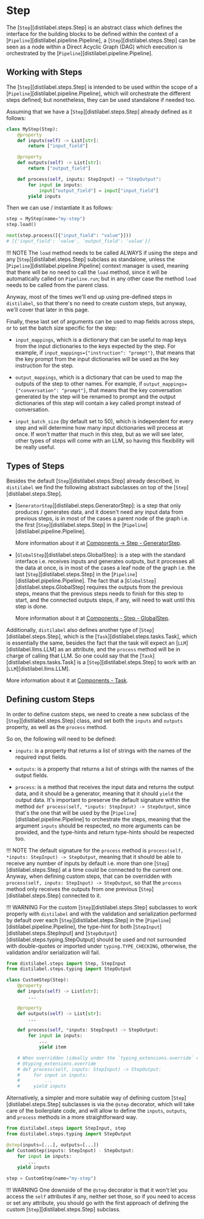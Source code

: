 # Step

The [`Step`][distilabel.steps.Step] is an abstract class which defines the interface for the building blocks to be defined within the context of a [`Pipeline`][distilabel.pipeline.Pipeline], a [`Step`][distilabel.steps.Step] can be seen as a node within a Direct Acyclic Graph (DAG) which execution is orchestrated by the [`Pipeline`][distilabel.pipeline.Pipeline].

## Working with Steps

The [`Step`][distilabel.steps.Step] is intended to be used within the scope of a [`Pipeline`][distilabel.pipeline.Pipeline], which will orchestrate the different steps defined; but nonetheless, they can be used standalone if needed too.

Assuming that we have a [`Step`][distilabel.steps.Step] already defined as it follows:

```python
class MyStep(Step):
    @property
    def inputs(self) -> List[str]:
        return ["input_field"]

    @property
    def outputs(self) -> List[str]:
        return ["output_field"]

    def process(self, inputs: StepInput) -> "StepOutput":
        for input in inputs:
            input["output_field"] = input["input_field"]
        yield inputs
```

Then we can use / instantiate it as follows:

```python
step = MyStep(name="my-step")
step.load()

next(step.process([{"input_field": "value"}]))
# [{'input_field': 'value', 'output_field': 'value'}]
```
!!! NOTE
    The `load` method needs to be called ALWAYS if using the steps and any [`Step`][distilabel.steps.Step] subclass as standalone, unless the [`Pipeline`][distilabel.pipeline.Pipeline] context manager is used, meaning that there will be no need to call the `load` method, since it will be automatically called on `Pipeline.run`; but in any other case the method `load` needs to be called from the parent class.

Anyway, most of the times we'll end up using pre-defined steps in `distilabel`, so that there's no need to create custom steps, but anyway, we'll cover that later in this page.

Finally, these last set of arguments can be used to map fields across steps, or to set the batch size specific for the step:

- `input_mappings`, which is a dictionary that can be useful to map keys from the input dictionaries to the keys expected by the step. For example, if `input_mappings={"instruction": "prompt"}`, that means that the key prompt from the input dictionaries will be used as the key instruction for the step.

- `output_mappings`, which is a dictionary that can be used to map the outputs of the step to other names. For example, if `output_mappings={"conversation": "prompt"}`, that means that the key conversation generated by the step will be renamed to prompt and the output dictionaries of this step will contain a key called prompt instead of conversation.

- `input_batch_size` (by default set to 50), which is independent for every step and will determine how many input dictionaries will process at once. If won't matter that much in this step, but as we will see later, other types of steps will come with an LLM, so having this flexibility will be really useful.

## Types of Steps

Besides the default [`Step`][distilabel.steps.Step] already described, in `distilabel` we find the following abstract subclasses on top of the [`Step`][distilabel.steps.Step].

* [`GeneratorStep`][distilabel.steps.GeneratorStep]: is a step that only produces / generates data, and it doesn't need any input data from previous steps, is in most of the cases a parent node of the graph i.e. the first [`Step`][distilabel.steps.Step] in the [`Pipeline`][distilabel.pipeline.Pipeline].

    More information about it at [Components -> Step - GeneratorStep](./generator_step.md).

* [`GlobalStep`][distilabel.steps.GlobalStep]: is a step with the standard interface i.e. receives inputs and generates outputs, but it processes all the data at once, is in most of the cases a leaf node of the graph i.e. the last [`Step`][distilabel.steps.Step] in the [`Pipeline`][distilabel.pipeline.Pipeline]. The fact that a [`GlobalStep`][distilabel.steps.GlobalStep] requires the outputs from the previous steps, means that the previous steps needs to finish for this step to start, and the connected outputs steps, if any, will need to wait until this step is done.

    More information about it at [Components - Step - GlobalStep](global_step.md).

Additionally, `distilabel` also defines another type of [`Step`][distilabel.steps.Step], which is the [`Task`][distilabel.steps.tasks.Task], which is essentially the same, besides the fact that the task will expect an [`LLM`][distilabel.llms.LLM] as an attribute, and the `process` method will be in charge of calling that LLM. So one could say that the [`Task`][distilabel.steps.tasks.Task] is a [`Step`][distilabel.steps.Step] to work with an [`LLM`][distilabel.llms.LLM].

More information about it at [Components - Task](../task/index.md).

## Defining custom Steps

In order to define custom steps, we need to create a new subclass of the [`Step`][distilabel.steps.Step] class, and set both the `inputs` and `outputs` property, as well as the `process` method.

So on, the following will need to be defined:

- `inputs`: is a property that returns a list of strings with the names of the required input fields.

- `outputs`: is a property that returns a list of strings with the names of the output fields.

- `process`: is a method that receives the input data and returns the output data, and it should be a generator, meaning that it should `yield` the output data. It's important to preserve the default signature within the method `def process(self, *inputs: StepInput) -> StepOutput`, since that's the one that will be used by the [`Pipeline`][distilabel.pipeline.Pipeline] to orchestrate the steps, meaning that the argument `inputs` should be respected, no more arguments can be provided, and the type-hints and return type-hints should be respected too.

!!! NOTE
    The default signature for the `process` method is `process(self, *inputs: StepInput) -> StepOutput`, meaning that it should be able to receive any number of inputs by default i.e. more than one [`Step`][distilabel.steps.Step] at a time could be connected to the current one. Anyway, when defining custom steps, that can be overridden with `process(self, inputs: StepInput) -> StepOutput`, so that the `process` method only receives the outputs from one previous [`Step`][distilabel.steps.Step] connected to it.

!!! WARNING
    For the custom [`Step`][distilabel.steps.Step] subclasses to work properly with `distilabel` and with the validation and serialization performed by default over each [`Step`][distilabel.steps.Step] in the [`Pipeline`][distilabel.pipeline.Pipeline], the type-hint for both [`StepInput`][distilabel.steps.StepInput] and [`StepOutput`][distilabel.steps.typing.StepOutput] should be used and not surrounded with double-quotes or imported under `typing.TYPE_CHECKING`, otherwise, the validation and/or serialization will fail.

```python
from distilabel.steps import Step, StepInput
from distilabel.steps.typing import StepOutput

class CustomStep(Step):
    @property
    def inputs(self) -> List[str]:
        ...

    @property
    def outputs(self) -> List[str]:
        ...

    def process(self, *inputs: StepInput) -> StepOutput:
        for input in inputs:
            ...
            yield item

    # When overridden (ideally under the `typing_extensions.override` decorator)
    # @typing_extensions.override
    # def process(self, inputs: StepInput) -> StepOutput:
    #     for input in inputs:
    #         ...
    #     yield inputs
```

Alternatively, a simpler and more suitable way of defining custom [`Step`][distilabel.steps.Step] subclasses is via the `@step` decorator, which will take care of the boilerplate code, and will allow to define the `inputs`, `outputs`, and `process` methods in a more straightforward way.

```python
from distilabel.steps import StepInput, step
from distilabel.steps.typing import StepOutput

@step(inputs=[...], outputs=[...])
def CustomStep(inputs: StepInput) - StepOutput:
    for input in inputs:
        ...
    yield inputs

step = CustomStep(name="my-step")
```

!!! WARNING
    One downside of the `@step` decorator is that it won't let you access the `self` attributes if any, neither set those, so if you need to access or set any attribute, you should go with the first approach of defining the custom [`Step`][distilabel.steps.Step] subclass.
